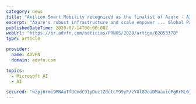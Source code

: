 ```yaml
---
category: news
title: "Axilion Smart Mobility recognized as the finalist of Azure - AI and Machine Learning 2020 Microsoft Partner of the Year"
excerpt: "Azure's robust infrastructure and scale empower ... Global Partner of the Year 2020 in AI & Machine Learning Mr. Aharon Aharon, CEO, Israel Innovation Authority said: \"The computerization of ..."
publishedDateTime: 2020-07-14T00:00:00Z
webUrl: "https://br.advfn.com/noticias/PRNUS/2020/artigo/82853378"
type: article

provider:
  name: ADVFN
  domain: advfn.com

topics:
  - Microsoft AI
  - AI

secured: "wzpj6rme9MNAuTfUCmdC9IyDuctZdetcY99yP/zY8l89oaDMaauiePgRrML6jTpL60gZj+nOed4Vt+h5+SSXIFauaxDd2KIkCAzVkFzUoMwStQRV1yBmXknKT13K6wEjtnQY5P4oSNwOfpRoZisiJQR5PMYM1yzvpoltRqXFdjB/fDLA/6oinpnr7pUS8E2ajYEasc0eK4+/JQTpelLU29gLCBybXxxp6TrNBc66SckC+lyvDXtgJ2bVXzyl5WjlZ7/NIW1+u/n6f8gLrYI4g2+JK6yiUXOGB+/DGRiyzl8vWI/4swDOm5ywRUsWJA04QNV7d4C5jSREmGhCsoh7GA==;nJURB/7RLKCVidH232dBRg=="
---
```



